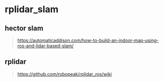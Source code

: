 # rplidar_slam

## hector slam
> https://automaticaddison.com/how-to-build-an-indoor-map-using-ros-and-lidar-based-slam/

## rplidar
> https://github.com/robopeak/rplidar_ros/wiki
